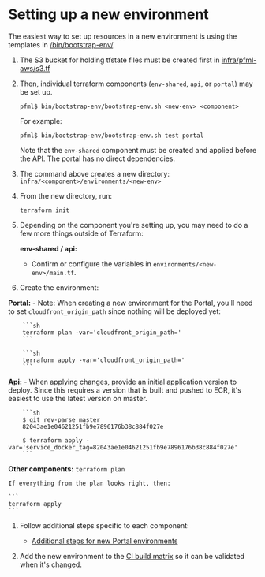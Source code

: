 # Setting up a new environment

The easiest way to set up resources in a new environment is using the templates in [/bin/bootstrap-env/](../bin/bootstrap-env).

1. The S3 bucket for holding tfstate files must be created first in [infra/pfml-aws/s3.tf](../infra/pfml-aws/s3.tf)
1. Then, individual terraform components (`env-shared`, `api`, or `portal`) may be set up.

    ```
    pfml$ bin/bootstrap-env/bootstrap-env.sh <new-env> <component>
    ```

    For example:

    ```
    pfml$ bin/bootstrap-env/bootstrap-env.sh test portal
    ```

    Note that the `env-shared` component must be created and applied before the API. The portal has no direct dependencies.

1. The command above creates a new directory: `infra/<component>/environments/<new-env>`
1. From the new directory, run:
    ```
    terraform init
    ```

1. Depending on the component you're setting up, you may need to do a few more things outside of Terraform:

    **env-shared / api:**
    - Confirm or configure the variables in `environments/<new-env>/main.tf`.

1. Create the environment:

  **Portal:**
    - Note: When creating a new environment for the Portal, you'll need to set `cloudfront_origin_path` since nothing will be deployed yet:

        ```sh
        terraform plan -var='cloudfront_origin_path='
        ```

        ```sh
        terraform apply -var='cloudfront_origin_path='
        ```

  **Api:**
    - When applying changes, provide an initial application version to deploy. Since this requires a version that is built and pushed to ECR, it's easiest to use the latest version on master.

        ```sh
        $ git rev-parse master
        82043ae1e04621251fb9e7896176b38c884f027e

        $ terraform apply -var='service_docker_tag=82043ae1e04621251fb9e7896176b38c884f027e'
        ```

  **Other components:**
    ```
    terraform plan
    ```

    If everything from the plan looks right, then:

    ```
    terraform apply
    ```

1. Follow additional steps specific to each component:

    - [Additional steps for new Portal environments](portal/creating-environments.md)

1. Add the new environment to the [CI build matrix](/.github/workflows/infra-validate.yml) so it can be validated when it's changed.
